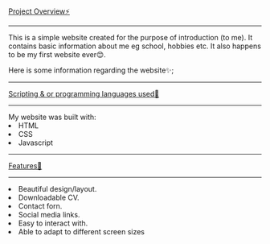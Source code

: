 <u>Project Overview⚡</u>
<hr>
<p>This is a simple website created for the purpose of introduction (to me). It contains basic information about me eg school, hobbies etc. It also happens to be my first website ever😊.</p>
<p>Here is some information regarding the website✨;</p>
<hr>
<u>Scripting & or programming languages used🔧</u>
<hr>
My website was built with:
<li> HTML     </li>
<li> CSS       </li>
<li> Javascript </li>
<hr>
<u>Features📄</u>
<hr>
 <li>Beautiful design/layout.</li>
 <li>Downloadable CV.</li>
 <li>Contact forn.</li>
 <li>Social media links.</li>
 <li>Easy to interact with.</li>
 <li>Able to adapt to different screen sizes</li>
